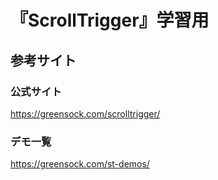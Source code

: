 # 『ScrollTrigger』学習用
## 参考サイト
### 公式サイト
https://greensock.com/scrolltrigger/

### デモ一覧
https://greensock.com/st-demos/
